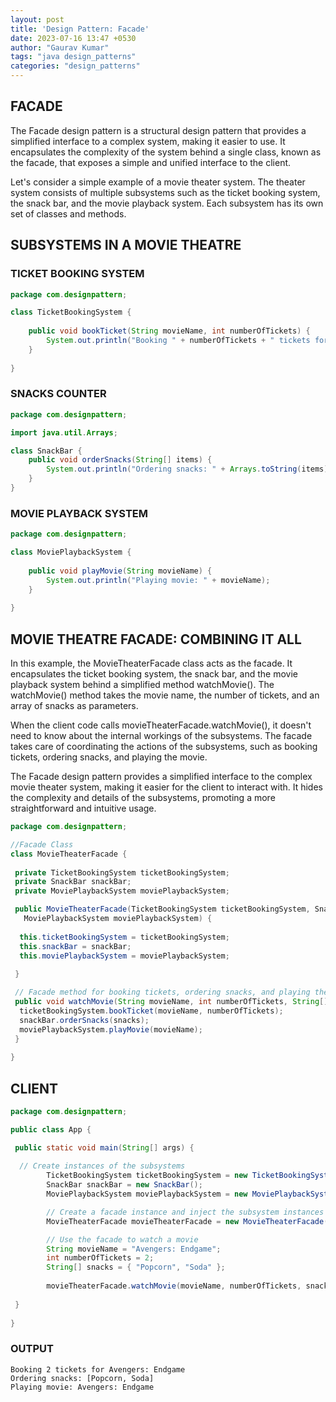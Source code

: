 ```yaml
---
layout: post
title: 'Design Pattern: Facade'
date: 2023-07-16 13:47 +0530
author: "Gaurav Kumar"
tags: "java design_patterns"
categories: "design_patterns"
---
```


## FACADE

The Facade design pattern is a structural design pattern that provides a simplified interface to a complex system, making it easier to use. It encapsulates the complexity of the system behind a single class, known as the facade, that exposes a simple and unified interface to the client.  

Let's consider a simple example of a movie theater system. The theater system consists of multiple subsystems such as the ticket booking system, the snack bar, and the movie playback system. Each subsystem has its own set of classes and methods.

## SUBSYSTEMS IN A MOVIE THEATRE

### TICKET BOOKING SYSTEM

```java
package com.designpattern;

class TicketBookingSystem {
 
    public void bookTicket(String movieName, int numberOfTickets) {
        System.out.println("Booking " + numberOfTickets + " tickets for " + movieName);
    }
    
}
```

### SNACKS COUNTER

```java
package com.designpattern;

import java.util.Arrays;

class SnackBar {
    public void orderSnacks(String[] items) {
        System.out.println("Ordering snacks: " + Arrays.toString(items));
    }
}
```

### MOVIE PLAYBACK SYSTEM

```java
package com.designpattern;

class MoviePlaybackSystem {
 
    public void playMovie(String movieName) {
        System.out.println("Playing movie: " + movieName);
    }
    
}
```

## MOVIE THEATRE FACADE: COMBINING IT ALL

In this example, the MovieTheaterFacade class acts as the facade. It encapsulates the ticket booking system, the snack bar, and the movie playback system behind a simplified method watchMovie(). The watchMovie() method takes the movie name, the number of tickets, and an array of snacks as parameters.

When the client code calls movieTheaterFacade.watchMovie(), it doesn't need to know about the internal workings of the subsystems. The facade takes care of coordinating the actions of the subsystems, such as booking tickets, ordering snacks, and playing the movie.

The Facade design pattern provides a simplified interface to the complex movie theater system, making it easier for the client to interact with. It hides the complexity and details of the subsystems, promoting a more straightforward and intuitive usage.

```java
package com.designpattern;

//Facade Class
class MovieTheaterFacade {
 
 private TicketBookingSystem ticketBookingSystem;
 private SnackBar snackBar;
 private MoviePlaybackSystem moviePlaybackSystem;

 public MovieTheaterFacade(TicketBookingSystem ticketBookingSystem, SnackBar snackBar,
   MoviePlaybackSystem moviePlaybackSystem) {
  
  this.ticketBookingSystem = ticketBookingSystem;
  this.snackBar = snackBar;
  this.moviePlaybackSystem = moviePlaybackSystem;
  
 }

 // Facade method for booking tickets, ordering snacks, and playing the movie
 public void watchMovie(String movieName, int numberOfTickets, String[] snacks) {
  ticketBookingSystem.bookTicket(movieName, numberOfTickets);
  snackBar.orderSnacks(snacks);
  moviePlaybackSystem.playMovie(movieName);
 }
 
}
```

## CLIENT

```java
package com.designpattern;

public class App {

 public static void main(String[] args) {
  
  // Create instances of the subsystems
        TicketBookingSystem ticketBookingSystem = new TicketBookingSystem();
        SnackBar snackBar = new SnackBar();
        MoviePlaybackSystem moviePlaybackSystem = new MoviePlaybackSystem();

        // Create a facade instance and inject the subsystem instances
        MovieTheaterFacade movieTheaterFacade = new MovieTheaterFacade(ticketBookingSystem, snackBar, moviePlaybackSystem);

        // Use the facade to watch a movie
        String movieName = "Avengers: Endgame";
        int numberOfTickets = 2;
        String[] snacks = { "Popcorn", "Soda" };
        
        movieTheaterFacade.watchMovie(movieName, numberOfTickets, snacks);
        
 }
 
}
```

### OUTPUT

```text
Booking 2 tickets for Avengers: Endgame
Ordering snacks: [Popcorn, Soda]
Playing movie: Avengers: Endgame
```
